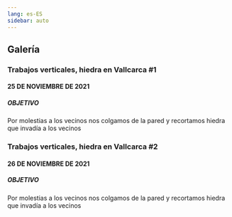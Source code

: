```yaml
---
lang: es-ES
sidebar: auto
---
```


## Galería

### Trabajos verticales, hiedra en Vallcarca #1
#### 25 DE NOVIEMBRE DE 2021
##### OBJETIVO
Por molestias a los vecinos nos colgamos de la pared y recortamos hiedra que invadía a los vecinos

<blog-photos
:photos="['20180329_heura_1c.jpeg','20180329_heura_2c.jpeg', '20180329_heura_3c.jpeg', '20180329_heura_4c.jpeg',
'20180329_heura_5c.jpeg',
'20180329_heura_6c.jpeg']"
/>

### Trabajos verticales, hiedra en Vallcarca #2
#### 26 DE NOVIEMBRE DE 2021
##### OBJETIVO
Por molestias a los vecinos nos colgamos de la pared y recortamos hiedra que invadía a los vecinos

<blog-photos 
:photos="['20180329_heura_1c.jpeg','20180329_heura_2c.jpeg', '20180329_heura_3c.jpeg', '20180329_heura_4c.jpeg',
'20180329_heura_5c.jpeg',
'20180329_heura_6c.jpeg']"
/>

